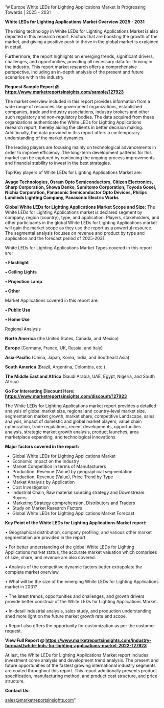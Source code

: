 "# Europe White LEDs for Lighting Applications Market Is Progressing Towards | 2025 - 2031

<Strong> White LEDs for Lighting Applications Market Overview 2025 - 2031</strong>

The rising technology in White LEDs for Lighting Applications Market is also depicted in this research report. Factors that are boosting the growth of the market, and giving a positive push to thrive in the global market is explained in detail.

Furthermore, the report highlights on emerging trends, significant drivers, challenges, and opportunities, providing all necessary data for thriving in the industry. This report market research offers a comprehensive perspective, including an in-depth analysis of the present and future scenarios within the industry.

<strong>Request Sample Report @ <a href=https://www.marketreportsinsights.com/sample/127923>https://www.marketreportsinsights.com/sample/127923</a></strong>

The market overview included in this report provides information from a wide range of resources like government organizations, established companies, trade and industry associations, industry brokers and other such regulatory and non-regulatory bodies. The data acquired from these organizations authenticate the White LEDs for Lighting Applications research report, thereby aiding the clients in better decision making. Additionally, the data provided in this report offers a contemporary understanding of the market dynamics.

The leading players are focusing mainly on technological advancements in order to improve efficiency. The long-term development patterns for this market can be captured by continuing the ongoing process improvements and financial stability to invest in the best strategies.

Top Key players of White LEDs for Lighting Applications Market are:

<strong>Avago Technologies, Osram Opto Semiconductors, Citizen Electronics, Sharp Corporation, Showa Denko, Sumitomo Corporation, Toyoda Gosei, Nichia Corporation, Panasonic Semiconductor Opto Devices, Philips Lumileds Lighting Company, Panasonic Electric Works</strong>

<strong><b>Global White LEDs for Lighting Applications Market Scope and Size:</b></strong>
The White LEDs for Lighting Applications market is declared segment by company, region (country), type, and application. Players, stakeholders, and other participants in the global White LEDs for Lighting Applications market will gain the market scope as they use the report as a powerful resource. The segmental analysis focuses on revenue and product by type and application and the forecast period of 2025-2031.

White LEDs for Lighting Applications Market Types covered in this report are:

<strong>• Flashlight

• Ceiling Lights

• Projection Lamp

• Other</strong>

Market Applications covered in this report are:

<strong>• Public Use

• Home Use</strong> 

Regional Analysis

<strong>North America</strong> (the United States, Canada, and Mexico)

<strong>Europe</strong> (Germany, France, UK, Russia, and Italy)

<strong>Asia-Pacific</strong> (China, Japan, Korea, India, and Southeast Asia)

<strong>South America</strong> (Brazil, Argentina, Colombia, etc.)

<strong>The Middle East and Africa</strong> (Saudi Arabia, UAE, Egypt, Nigeria, and South Africa)

<strong>Go For Interesting Discount Here: <a href=https://www.marketreportsinsights.com/discount/127923>https://www.marketreportsinsights.com/discount/127923</a></strong>

The White LEDs for Lighting Applications market report provides a detailed analysis of global market size, regional and country-level market size, segmentation market growth, market share, competitive Landscape, sales analysis, impact of domestic and global market players, value chain optimization, trade regulations, recent developments, opportunities analysis, strategic market growth analysis, product launches, area marketplace expanding, and technological innovations.

<strong><b>Major factors covered in the report:</b></strong>
<ul>
  <li>Global White LEDs for Lighting Applications Market </li>
  <li>Economic Impact on the Industry</li>
  <li>Market Competition in terms of Manufacturers</li>
  <li>Production, Revenue (Value) by geographical segmentation</li>
  <li>Production, Revenue (Value), Price Trend by Type</li>
  <li>Market Analysis by Application</li>
  <li>Cost Investigation</li>
  <li>Industrial Chain, Raw material sourcing strategy and Downstream Buyers</li>
  <li>Marketing Strategy comprehension, Distributors and Traders</li>
  <li>Study on Market Research Factors</li>
  <li>Global White LEDs for Lighting Applications Market Forecast</li>
</ul>

<strong><b>Key Point of the White LEDs for Lighting Applications Market report:</b></strong>

• Geographical distribution, company profiling, and various other market segmentation are provided in the report.

• For better understanding of the global White LEDs for Lighting Applications market status, the accurate market valuation which comprises of size, share, and revenue are also covered.

• Analysis of the competitive dynamic factors better extrapolate the complete market overview

• What will be the size of the emerging White LEDs for Lighting Applications market in 2031?

• The latest trends, opportunities and challenges, and growth drivers provide better construal of the White LEDs for Lighting Applications Market.

• In-detail industrial analysis, sales study, and production understanding shed more light on the future market growth rate and scope.

• Report also offers the opportunity for customization as per the customer request.

<strong><b>View Full Report @ <a href=https://www.marketreportsinsights.com/industry-forecast/white-leds-for-lighting-applications-market-2022-127923>https://www.marketreportsinsights.com/industry-forecast/white-leds-for-lighting-applications-market-2022-127923</a></b></strong>


At last, the White LEDs for Lighting Applications Market report includes investment come analysis and development trend analysis. The present and future opportunities of the fastest growing international industry segments are coated throughout this report. This report additionally presents product specification, manufacturing method, and product cost structure, and price structure.

<strong>Contact Us:</strong>

sales@marketreportsinsights.com"
